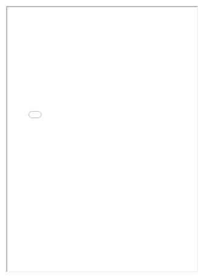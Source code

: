 <section class="page__content e-content" itemprop="text">
  <div style="width: 100%; height:700">
    <iframe src="/assets/CV_Yixiao_Sep2024.pdf" width="100%" height="700">
    </iframe>
  </div>
</section>
